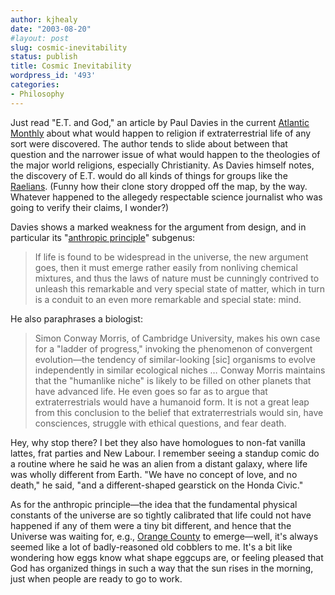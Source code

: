 ```yaml
---
author: kjhealy
date: "2003-08-20"
#layout: post
slug: cosmic-inevitability
status: publish
title: Cosmic Inevitability
wordpress_id: '493'
categories:
- Philosophy
---
```


Just read "E.T. and God," an article by Paul Davies in the current [Atlantic Monthly](http://www.theatlantic.com/issues/2003/09/) about what would happen to religion if extraterrestrial life of any sort were discovered. The author tends to slide about between that question and the narrower issue of what would happen to the theologies of the major world religions, especially Christianity. As Davies himself notes, the discovery of E.T. would do all kinds of things for groups like the [Raelians](http://www.rael.org/). (Funny how their clone story dropped off the map, by the way. Whatever happened to the allegedy respectable science journalist who was going to verify their claims, I wonder?)

Davies shows a marked weakness for the argument from design, and in particular its "[anthropic principle](http://www.anthropic-principle.com/)" subgenus:

> If life is found to be widespread in the universe, the new argument goes, then it must emerge rather easily from nonliving chemical mixtures, and thus the laws of nature must be cunningly contrived to unleash this remarkable and very special state of matter, which in turn is a conduit to an even more remarkable and special state: mind.

He also paraphrases a biologist:

> Simon Conway Morris, of Cambridge University, makes his own case for a "ladder of progress," invoking the phenomenon of convergent evolution—the tendency of similar-looking [sic] organisms to evolve independently in similar ecological niches … Conway Morris maintains that the "humanlike niche" is likely to be filled on other planets that have advanced life. He even goes so far as to argue that extraterrestrials would have a humanoid form. It is not a great leap from this conclusion to the belief that extraterrestrials would sin, have consciences, struggle with ethical questions, and fear death.

Hey, why stop there? I bet they also have homologues to non-fat vanilla lattes, frat parties and New Labour. I remember seeing a standup comic do a routine where he said he was an alien from a distant galaxy, where life was wholly different from Earth. "We have no concept of love, and no death," he said, "and a different-shaped gearstick on the Honda Civic."

As for the anthropic principle—the idea that the fundamental physical constants of the universe are so tightly calibrated that life could not have happened if any of them were a tiny bit different, and hence that the Universe was waiting for, e.g., [Orange County](http://www.calpundit.com) to emerge—well, it's always seemed like a lot of badly-reasoned old cobblers to me. It's a bit like wondering how eggs know what shape eggcups are, or feeling pleased that God has organized things in such a way that the sun rises in the morning, just when people are ready to go to work.
